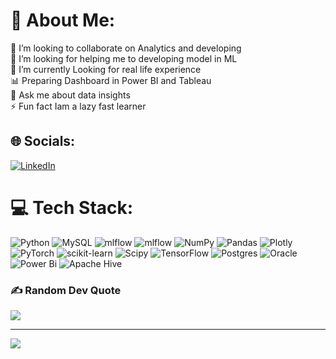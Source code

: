 # 💫 About Me:
👯 I’m looking to collaborate on Analytics and developing <br>🤝 I’m looking for helping me to developing model in ML<br>🌱 I’m currently Looking for real life experience<br>  📊 Preparing Dashboard in Power BI and Tableau <br>💬 Ask me about data insights <br>⚡ Fun fact Iam a lazy fast learner 

## 🌐 Socials:
[![LinkedIn](https://img.shields.io/badge/LinkedIn-%230077B5.svg?logo=linkedin&logoColor=white)](https://linkedin.com/in/http://www.linkedin.com/in/vijayasaravanan-c) 

# 💻 Tech Stack:
![Python](https://img.shields.io/badge/python-3670A0?style=plastic&logo=python&logoColor=ffdd54) ![MySQL](https://img.shields.io/badge/mysql-%2300000f.svg?style=plastic&logo=mysql&logoColor=white) ![mlflow](https://img.shields.io/badge/mlflow-%23d9ead3.svg?style=plastic&logo=numpy&logoColor=blue) ![mlflow](https://img.shields.io/badge/mlflow-%23d9ead3.svg?style=plastic&logo=numpy&logoColor=blue) ![NumPy](https://img.shields.io/badge/numpy-%23013243.svg?style=plastic&logo=numpy&logoColor=white) ![Pandas](https://img.shields.io/badge/pandas-%23150458.svg?style=plastic&logo=pandas&logoColor=white) ![Plotly](https://img.shields.io/badge/Plotly-%233F4F75.svg?style=plastic&logo=plotly&logoColor=white) ![PyTorch](https://img.shields.io/badge/PyTorch-%23EE4C2C.svg?style=plastic&logo=PyTorch&logoColor=white) ![scikit-learn](https://img.shields.io/badge/scikit--learn-%23F7931E.svg?style=plastic&logo=scikit-learn&logoColor=white) ![Scipy](https://img.shields.io/badge/SciPy-%230C55A5.svg?style=plastic&logo=scipy&logoColor=%white) ![TensorFlow](https://img.shields.io/badge/TensorFlow-%23FF6F00.svg?style=plastic&logo=TensorFlow&logoColor=white) ![Postgres](https://img.shields.io/badge/postgres-%23316192.svg?style=plastic&logo=postgresql&logoColor=white) ![Oracle](https://img.shields.io/badge/Oracle-F80000?style=plastic&logo=oracle&logoColor=white) ![Power Bi](https://img.shields.io/badge/power_bi-F2C811?style=plastic&logo=powerbi&logoColor=black) ![Apache Hive](https://img.shields.io/badge/Apache%20Hive-FDEE21?style=plastic&logo=apachehive&logoColor=black)


### ✍️ Random Dev Quote
![](https://quotes-github-readme.vercel.app/api?type=horizontal&theme=light)

---
[![](https://visitcount.itsvg.in/api?id=vijayasaravana&icon=0&color=0)](https://visitcount.itsvg.in)

<!-- Proudly created with GPRM ( https://gprm.itsvg.in ) -->
